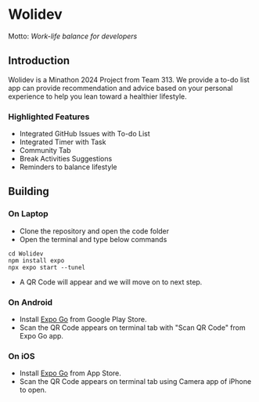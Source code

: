 # Wolidev

Motto: *Work-life balance for developers*

## Introduction

Wolidev is a Minathon 2024 Project from Team 313. We provide a to-do list app can provide recommendation and advice based on your personal experience to help you lean toward a healthier lifestyle.

### Highlighted Features

- Integrated GitHub Issues with To-do List
- Integrated Timer with Task
- Community Tab
- Break Activities Suggestions
- Reminders to balance lifestyle

## Building

### On Laptop

- Clone the repository and open the code folder
- Open the terminal and type below commands

```shellscript
cd Wolidev
npm install expo
npx expo start --tunel
```

- A QR Code will appear and we will move on to next step.

### On Android

- Install [Expo Go](https://play.google.com/store/apps/details?id=host.exp.exponent&pli=1) from Google Play Store.
- Scan the QR Code appears on terminal tab with "Scan QR Code" from Expo Go app.

### On iOS

- Install [Expo Go](https://apps.apple.com/us/app/expo-go/id982107779) from App Store.
- Scan the QR Code appears on terminal tab using Camera app of iPhone to open.
